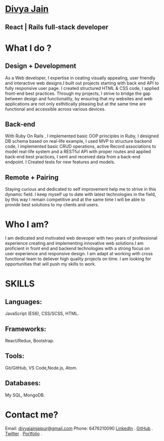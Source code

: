 # [Divya Jain]( https://othman-19.github.io/my_portfolio/)
## React | Rails full-stack developer

# What I do ?
## Design + Development
As a Web developer, I expertise in ceating visually appealing, user friendly and interactive web designs.I built out projects starting with back end API to fully responsive user page. I created structured HTML & CSS code, I applied front-end best practices. Through my projects, I strive to bridge the gap between design and functionality, by ensuring that my websites and web applications are not only esthitically pleasing but at the same time are functional and accessible across various devices. 

## Back-end
With Ruby On Rails , I implemented basic OOP principles in Ruby, I designed DB schema based on real-life example, I used MVP to structure backend code, I implemented basic CRUD operations, active Record associations to model real-life system and a RESTful API with proper routes and applied back-end best practices, I sent and received data from a back-end endpoint. I Created tests for new features and models.

## Remote + Pairing
Staying curious and dedicated to self improvement help me to strive in this dynamic field. I keep myself up to date with latest technologies in the field, by this way I remain competitive and at the same time I will be able to provide best solutions to my clients and users.

# Who I am?
I am dedicated and motivated web deveoper with two years of professional experience creating and implementing innovative web solutions.I am proficient in front end and backend technologies with a strong focus on user experience and responsive design. I am adapt at working with cross functional team to deliever high quality projects on time.
I am looking for opportunities that will push my skills to work.

# SKILLS
## Languages:
JavaScript (ES6), CSS/SCSS, HTML.
## Frameworks:
 React/Redux, Bootstrap.
## Tools:
 Git/GitHub, VS Code,Node.js, Atom.
## Databases:
My SQL, MongoDB.

# Contact me?
Email: divyajainjaipur@gmail.com
Phone: 6476210090
[LinkedIn](https://www.linkedin.com/in/othman-namani/) .
[GitHub](https://github.com/othman-19) .
[Twitter](https://twitter.com/ONaamani) .
[Portfolio](https://othman-19.github.io/my_portfolio/) .





